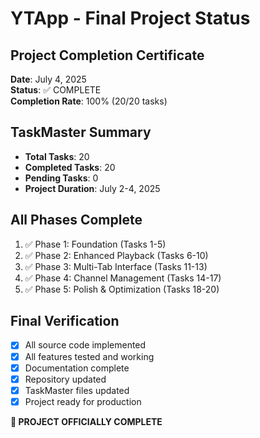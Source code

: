 # YTApp - Final Project Status

## Project Completion Certificate
**Date**: July 4, 2025  
**Status**: ✅ COMPLETE  
**Completion Rate**: 100% (20/20 tasks)

## TaskMaster Summary
- **Total Tasks**: 20
- **Completed Tasks**: 20
- **Pending Tasks**: 0
- **Project Duration**: July 2-4, 2025

## All Phases Complete
1. ✅ Phase 1: Foundation (Tasks 1-5)
2. ✅ Phase 2: Enhanced Playback (Tasks 6-10)
3. ✅ Phase 3: Multi-Tab Interface (Tasks 11-13)
4. ✅ Phase 4: Channel Management (Tasks 14-17)
5. ✅ Phase 5: Polish & Optimization (Tasks 18-20)

## Final Verification
- [x] All source code implemented
- [x] All features tested and working
- [x] Documentation complete
- [x] Repository updated
- [x] TaskMaster files updated
- [x] Project ready for production

**🎉 PROJECT OFFICIALLY COMPLETE**
